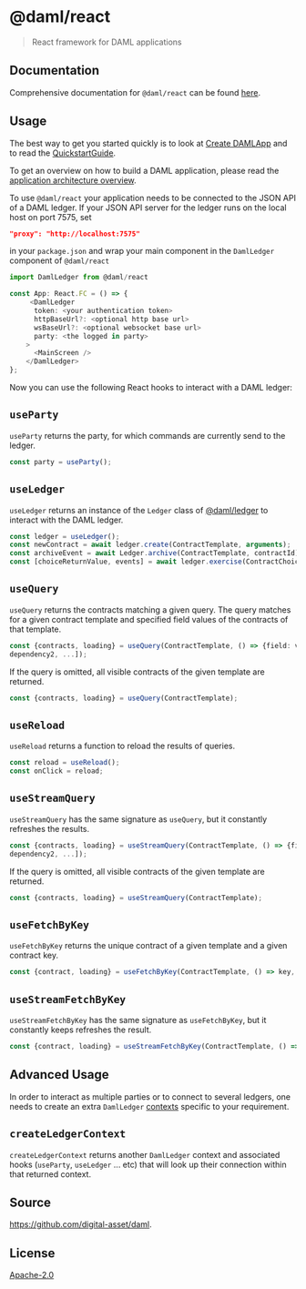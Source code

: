 # @daml/react

> React framework for DAML applications

## Documentation

Comprehensive documentation for `@daml/react` can be found [here](https://docs.daml.com/1.4.0/app-dev/bindings-ts/daml-react/index.html).

## Usage

The best way to get you started quickly is to look at [Create DAMLApp](https://github.com/digital-asset/create-daml-app)
and to read the [QuickstartGuide](https://docs.daml.com/getting-started/quickstart.html).

To get an overview on how to build a DAML application, please read the [application architecture overview](https://docs.daml.com/app-dev/app-arch.html).

To use `@daml/react` your application needs to be connected to the JSON API of a DAML ledger. If
your JSON API server for the ledger runs on the local host on port 7575, set

``` json
"proxy": "http://localhost:7575"
```

in your `package.json` and wrap your main component in the `DamlLedger` component of `@daml/react`

```typescript
import DamlLedger from @daml/react

const App: React.FC = () => {
     <DamlLedger
      token: <your authentication token>
      httpBaseUrl?: <optional http base url>
      wsBaseUrl?: <optional websocket base url>
      party: <the logged in party>
    >
      <MainScreen />
    </DamlLedger>
};
```

Now you can use the following React hooks to interact with a DAML ledger:

`useParty`
----------
`useParty` returns the party, for which commands are currently send to the ledger.

```typescript
const party = useParty();
```

`useLedger`
-------------
`useLedger` returns an instance of the `Ledger` class of [@daml/ledger](https://docs.daml.com/app-dev/bindings-ts/daml-ledger/index.html) to interact with the DAML
ledger.

```typescript
const ledger = useLedger();
const newContract = await ledger.create(ContractTemplate, arguments);
const archiveEvent = await Ledger.archive(ContractTemplate, contractId);
const [choiceReturnValue, events] = await ledger.exercise(ContractChoice, contractId, choiceArguments);
```


`useQuery`
----------
`useQuery` returns the contracts matching a given query. The query matches for a given contract
template and specified field values of the contracts of that template.

```typescript
const {contracts, loading} = useQuery(ContractTemplate, () => {field: value}, [dependency1,
dependency2, ...]);
```

If the query is omitted, all visible contracts of the given template are returned.

```typescript
const {contracts, loading} = useQuery(ContractTemplate);
```

`useReload`
-----------
`useReload` returns a function to reload the results of queries.

```typescript
const reload = useReload();
const onClick = reload;
```

`useStreamQuery`
----------------
`useStreamQuery` has the same signature as `useQuery`, but it constantly refreshes the results.

```typescript
const {contracts, loading} = useStreamQuery(ContractTemplate, () => {field: value}, [dependency1,
dependency2, ...]);
```

If the query is omitted, all visible contracts of the given template are returned.

```typescript
const {contracts, loading} = useStreamQuery(ContractTemplate);
```

`useFetchByKey`
---------------
`useFetchByKey` returns the unique contract of a given template and a given contract key.

```typescript
const {contract, loading} = useFetchByKey(ContractTemplate, () => key, [dependency1, dependency2, ...]);
```

`useStreamFetchByKey`
---------------------
`useStreamFetchByKey` has the same signature as `useFetchByKey`, but it constantly keeps refreshes
the result.

```typescript
const {contract, loading} = useStreamFetchByKey(ContractTemplate, () => key, [dependency1, dependency2, ...]);
```

## Advanced Usage

In order to interact as multiple parties or to connect to several ledgers, one needs to create an extra
`DamlLedger` [contexts](https://reactjs.org/docs/context.html) specific to your requirement.

`createLedgerContext`
---------------------
`createLedgerContext` returns another `DamlLedger` context and associated hooks (`useParty`, `useLedger` ... etc)
that will look up their connection within that returned context.

## Source
https://github.com/digital-asset/daml.

## License
[Apache-2.0](License)
